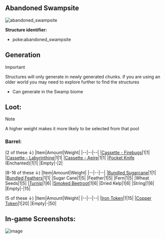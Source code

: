## Abandoned Swampsite
![abandoned_swampsite](https://github.com/ItsMePok/PFE/assets/136857747/c73031c1-f564-4d6e-89e0-793225c14624)

**Structure identifier:**
* poke:abandoned_swampsite
## Generation
> [!IMPORTANT]
> Structures will only generate in newly generated chunks. if you are using an older world you may need to explore further to find the structures

* Can generate in the Swamp biome

## Loot:
> [!NOTE]
> A higher weight makes it more likely to be selected from that pool

### **Barrel:**

(2 of these ↓)
|Item|Amount|Weight|
|--|--|--|
|[Cassette - Firebugs](https://github.com/ItsMePok/PFE/wiki/Cassette-Firebugs)|1|1|
|[Cassette - Labyrinthine](https://github.com/ItsMePok/PFE/wiki/Cassette-Labyrinthine)|1|1|
|[Cassette - Aeire](https://github.com/ItsMePok/PFE/wiki/Cassette-Aerie)|1|1|
|[Pocket Knife](https://github.com/ItsMePok/PFE/wiki/Pocket-Knife) (Enchanted)|1|1|
|Empty|-|2|

(8-16 of these ↓)
|Item|Amount|Weight|
|--|--|--|
|[Bundled Sugarcane](https://github.com/ItsMePok/PFE/wiki/Bundled-Sugarcane)|1|1|
|[Bundled Feathers](https://github.com/ItsMePok/PFE/wiki/Bundled-Feathers)|1|1|
|Sugar Cane|1|5|
|Feather|1|5|
|Fern|1|5|
|Wheat Seeds|1|5|
|[Turnip](https://github.com/ItsMePok/PFE/wiki/Turnip)|1|6|
|[Smoked Beetroot](https://github.com/ItsMePok/PFE/wiki/Smoked-Beetroot)|1|6|
|Dried Kelp|1|6|
|String|1|6|
|Empty|-|15|

(5 of these ↓)
|Item|Amount|Weight|
|--|--|--|
|[Iron Token](https://pfewiki.gitbook.io/home/items/tokens/iron-token)|1|15|
|[Copper Token](https://pfewiki.gitbook.io/home/items/tokens/copper-token)|1|20|
|Empty|-|50|

## In-game Screenshots:
![image](https://github.com/ItsMePok/PFE/assets/136857747/a2c7a0c7-9bad-47b0-b606-79f0d5f527ff)
